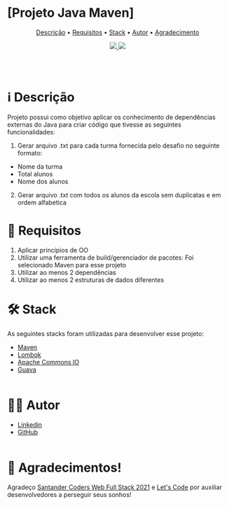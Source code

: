 # [Projeto Java Maven]

<p align="center">
 <a href="# # ℹ️ Descrição">Descrição</a> • 
 <a href="# 🔗 Requisitos">Requisitos</a> • 
 <a href="# 🛠 Stack">Stack</a> • 
 <a href="# 👨‍💻 Autor">Autor</a> • 
 <a href="# 👏 Agradecimentos!">Agradecimento</a>
</p>

<p align="center">
<a href="https://www.linkedin.com/in/rodrigolucchesi/">
<img src="https://img.shields.io/static/v1?label=DEVELOPER&message=Rodrigo%20Lucchesi&color=7159c1&style=for-the-badge&logo="/>
</a>
<a>
<img src="https://img.shields.io/static/v1?label=LICENSE&message=MIT&color=7159c1&style=for-the-badge&logo="/>
</a>
</p>
<br><br>


# ℹ️ Descrição

 Projeto possui como objetivo aplicar os conhecimento de dependências externas do Java para criar código que tivesse as seguintes funcionalidades:
 1. Gerar arquivo .txt para cada turma fornecida pelo desafio no seguinte formato:
- Nome da turma
- Total alunos
- Nome dos alunos
2. Gerar arquivo .txt com todos os alunos da escola sem duplicatas e em ordem alfabetica

# 🔗 Requisitos

1.  Aplicar princípios de OO
2.  Utilizar uma ferramenta de build/gerenciador de pacotes: Foi selecionado Maven para esse projeto
3.  Utilizar ao menos 2 dependências
4.  Utilizar ao menos 2 estruturas de dados diferentes


# 🛠 Stack

As seguintes stacks foram utilizadas para desenvolver esse projeto:

-   [Maven](https://mvnrepository.com/)
-   [Lombok](https://projectlombok.org/)
-   [Apache Commons IO](https://commons.apache.org/proper/commons-io/)
-   [Guava](https://github.com/google/guava)
    <br><br>

# 👨‍💻 Autor

-   [Linkedin](https://www.linkedin.com/in/rodrigolucchesi/)
-   [GitHub](https://github.com/rolucchesi/)
    <br><br>

# 👏 Agradecimentos!

Agradeço [Santander Coders Web Full Stack 2021](https://app.becas-santander.com/en/program/bolsas-santander-tecnologia-santander-coders-web-full-stack-2021) e [Let's Code](https://letscode.com.br/) por auxiliar desenvolvedores a perseguir seus sonhos!
